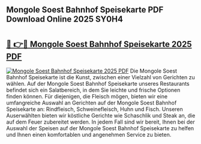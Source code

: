 ## Mongole Soest Bahnhof Speisekarte PDF Download Online 2025 SY0H4

# <h2><a href="http://gc6k6f.nevu.top/?p=Mongole+Soest+Bahnhof+Speisekarte">🔗 👉🔴 Mongole Soest Bahnhof Speisekarte 2025 PDF</a></h2>

[![Mongole Soest Bahnhof Speisekarte 2025 PDF](https://i.imgur.com/dBaPXMq.png)](http://gc6k6f.nevu.top/?p=Mongole+Soest+Bahnhof+Speisekarte)
Die Mongole Soest Bahnhof Speisekarte ist die Kunst, zwischen einer Vielzahl von Gerichten zu wählen. Auf der Mongole Soest Bahnhof Speisekarte unseres Restaurants befindet sich ein Salatbereich, in dem Sie leichte und frische Optionen finden können. Für diejenigen, die Fleisch mögen, bieten wir eine umfangreiche Auswahl an Gerichten auf der Mongole Soest Bahnhof Speisekarte an: Rindfleisch, Schweinefleisch, Huhn und Fisch. Unseren Auserwählten bieten wir köstliche Gerichte wie Schaschlik und Steak an, die auf dem Feuer zubereitet werden. In jedem Fall sind wir bereit, Ihnen bei der Auswahl der Speisen auf der Mongole Soest Bahnhof Speisekarte zu helfen und Ihnen einen komfortablen und angenehmen Service zu bieten.
